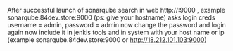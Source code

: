 After successful launch of sonarqube 
search in web http://<IP-ADDRESS>:9000 , example sonarqube.84dev.store:9000 (ps: give your hostname) 
asks login creds username = admin, password = admin
now change the password and login again 
now include it in jenkis tools and in system with your host name or ip (example sonarqube.84dev.store:9000 or http://18.212.101.103:9000)
